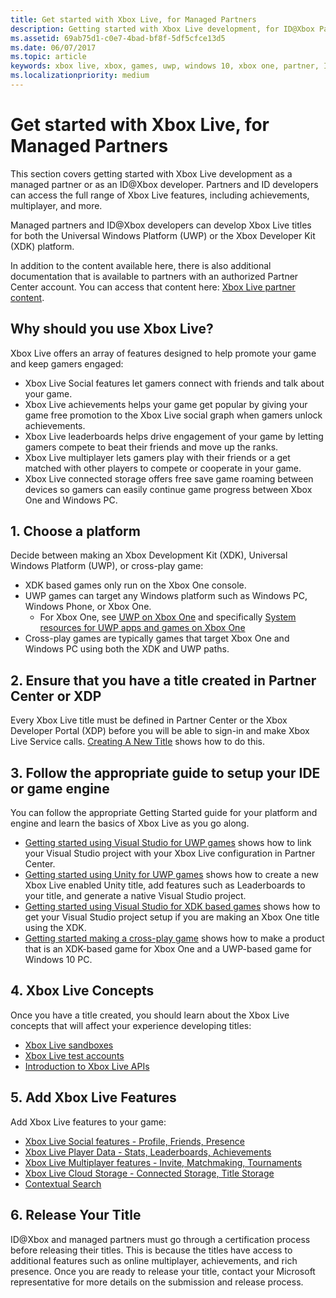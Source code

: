 ```yaml
---
title: Get started with Xbox Live, for Managed Partners
description: Getting started with Xbox Live development, for ID@Xbox Partners or other Managed Partners.
ms.assetid: 69ab75d1-c0e7-4bad-bf8f-5df5cfce13d5
ms.date: 06/07/2017
ms.topic: article
keywords: xbox live, xbox, games, uwp, windows 10, xbox one, partner, ID@Xbox
ms.localizationpriority: medium
---
```


# Get started with Xbox Live, for Managed Partners

This section covers getting started with Xbox Live development as a managed partner or as an ID@Xbox developer.
Partners and ID developers can access the full range of Xbox Live features, including achievements, multiplayer, and more.

Managed partners and ID@Xbox developers can develop Xbox Live titles for both the Universal Windows Platform (UWP) or the Xbox Developer Kit (XDK) platform.

In addition to the content available here, there is also additional documentation that is available to partners with an authorized Partner Center account.
You can access that content here: [Xbox Live partner content](https://developer.microsoft.com/en-us/games/xbox/docs/xboxlive/xbox-live-partners/partner-content).


## Why should you use Xbox Live?

Xbox Live offers an array of features designed to help promote your game and keep gamers engaged:

- Xbox Live Social features let gamers connect with friends and talk about your game.
- Xbox Live achievements helps your game get popular by giving your game free promotion to the Xbox Live social graph when gamers unlock achievements.
- Xbox Live leaderboards helps drive engagement of your game by letting gamers compete to beat their friends and move up the ranks.
- Xbox Live multiplayer lets gamers play with their friends or a get matched with other players to compete or cooperate in your game.
- Xbox Live connected storage offers free save game roaming between devices so gamers can easily continue game progress between Xbox One and Windows PC.


## 1. Choose a platform

Decide between making an Xbox Development Kit (XDK), Universal Windows Platform (UWP), or cross-play game:

- XDK based games only run on the Xbox One console.
- UWP games can target any Windows platform such as Windows PC, Windows Phone, or Xbox One.
  - For Xbox One, see [UWP on Xbox One](https://msdn.microsoft.com/en-us/windows/uwp/xbox-apps/index) and specifically [System resources for UWP apps and games on Xbox One](https://msdn.microsoft.com/en-us/windows/uwp/xbox-apps/system-resource-allocation)
- Cross-play games are typically games that target Xbox One and Windows PC using both the XDK and UWP paths.


## 2. Ensure that you have a title created in Partner Center or XDP

Every Xbox Live title must be defined in Partner Center or the Xbox Developer Portal (XDP) before you will be able to sign-in and make Xbox Live Service calls.
[Creating A New Title](create-a-new-title.md) shows how to do this.


## 3. Follow the appropriate guide to setup your IDE or game engine

You can follow the appropriate Getting Started guide for your platform and engine and learn the basics of Xbox Live as you go along.

* [Getting started using Visual Studio for UWP games](get-started-with-visual-studio-and-uwp.md) shows how to link your Visual Studio project with your Xbox Live configuration in Partner Center.
* [Getting started using Unity for UWP games](partner-add-xbox-live-to-unity-uwp.md) shows how to create a new Xbox Live enabled Unity title, add features such as Leaderboards to your title, and generate a native Visual Studio project.
* [Getting started using Visual Studio for XDK based games](xdk-developers.md) shows how to get your Visual Studio project setup if you are making an Xbox One title using the XDK.
* [Getting started making a cross-play game](get-started-with-cross-play-games.md) shows how to make a product that is an XDK-based game for Xbox One and a UWP-based game for Windows 10 PC.


## 4. Xbox Live Concepts

Once you have a title created, you should learn about the Xbox Live concepts that will affect your experience developing titles:

- [Xbox Live sandboxes](../xbox-live-sandboxes.md)
- [Xbox Live test accounts](../xbox-live-test-accounts.md)
- [Introduction to Xbox Live APIs](../introduction-to-xbox-live-apis.md)


## 5. Add Xbox Live Features

Add Xbox Live features to your game:

- [Xbox Live Social features - Profile, Friends, Presence](../social-platform/social-platform.md)
- [Xbox Live Player Data - Stats, Leaderboards, Achievements](../data-platform/data-platform.md)
- [Xbox Live Multiplayer features - Invite, Matchmaking, Tournaments](../multiplayer/multiplayer-intro.md)
- [Xbox Live Cloud Storage - Connected Storage, Title Storage](../storage-platform/storage-platform.md)
- [Contextual Search](../contextual-search/introduction-to-contextual-search.md)


## 6. Release Your Title

ID@Xbox and managed partners must go through a certification process before releasing their titles.
This is because the titles have access to additional features such as online multiplayer, achievements, and rich presence.
Once you are ready to release your title, contact your Microsoft representative for more details on the submission and release process.
